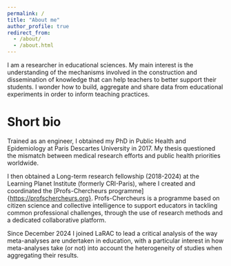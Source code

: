 ```yaml
---
permalink: /
title: "About me"
author_profile: true
redirect_from: 
  - /about/
  - /about.html
---
```


I am a researcher in educational sciences. My main interest is the understanding of the mechanisms involved in the construction and dissemination of knowledge that can help teachers to better support their students. I wonder how to build, aggregate and share data from educational experiments in order to inform teaching practices.

Short bio
=====
Trained as an engineer, I obtained my PhD in Public Health and Epidemiology at Paris Descartes University in 2017. My thesis questioned the mismatch between medical research efforts and public health priorities worldwide. 

I then obtained a Long-term research fellowship (2018-2024) at the Learning Planet Institute (formerly CRI-Paris), where I created and coordinated the [Profs-Chercheurs programme]{https://profschercheurs.org}. Profs-Chercheurs is a programme based on citizen science and collective intelligence to support educators in tackling common professional challenges, through the use of research methods and a dedicated collaborative platform. 

Since December 2024 I joined LaRAC to lead a critical analysis of the way meta-analyses are undertaken in education, with a particular interest in how meta-analyses take (or not) into account the heterogeneity of studies when aggregating their results.
